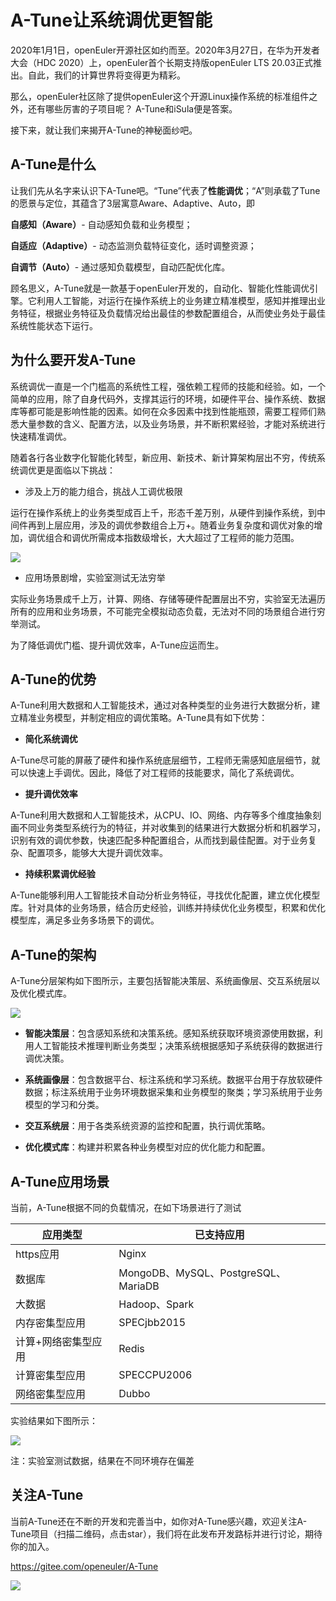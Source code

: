 # A-Tune让系统调优更智能

2020年1月1日，openEuler开源社区如约而至。2020年3月27日，在华为开发者大会（HDC 2020）上，openEuler首个长期支持版openEuler LTS 20.03正式推出。自此，我们的计算世界将变得更为精彩。

那么，openEuler社区除了提供openEuler这个开源Linux操作系统的标准组件之外，还有哪些厉害的子项目呢？ A-Tune和iSula便是答案。

接下来，就让我们来揭开A-Tune的神秘面纱吧。

## A-Tune是什么

让我们先从名字来认识下A-Tune吧。“Tune”代表了**性能调优**；“A”则承载了Tune的愿景与定位，其蕴含了3层寓意Aware、Adaptive、Auto，即

**自感知（Aware）**- 自动感知负载和业务模型；

**自适应（Adaptive）**- 动态监测负载特征变化，适时调整资源；

**自调节（Auto）**- 通过感知负载模型，自动匹配优化库。

顾名思义，A-Tune就是一款基于openEuler开发的，自动化、智能化性能调优引擎。它利用人工智能，对运行在操作系统上的业务建立精准模型，感知并推理出业务特征，根据业务特征及负载情况给出最佳的参数配置组合，从而使业务处于最佳系统性能状态下运行。

## 为什么要开发A-Tune

系统调优一直是一个门槛高的系统性工程，强依赖工程师的技能和经验。如，一个简单的应用，除了自身代码外，支撑其运行的环境，如硬件平台、操作系统、数据库等都可能是影响性能的因素。如何在众多因素中找到性能瓶颈，需要工程师们熟悉大量参数的含义、配置方法，以及业务场景，并不断积累经验，才能对系统进行快速精准调优。

随着各行各业数字化智能化转型，新应用、新技术、新计算架构层出不穷，传统系统调优更是面临以下挑战：

- 涉及上万的能力组合，挑战人工调优极限


运行在操作系统上的业务类型成百上千，形态千差万别，从硬件到操作系统，到中间件再到上层应用，涉及的调优参数组合上万+。随着业务复杂度和调优对象的增加，调优组合和调优所需成本指数级增长，大大超过了工程师的能力范围。

<img src="/zh/blog/shanshishi/2020-05-08-atune-tuning-smarter-01.png" >

- 应用场景剧增，实验室测试无法穷举

实际业务场景成千上万，计算、网络、存储等硬件配置层出不穷，实验室无法遍历所有的应用和业务场景，不可能完全模拟动态负载，无法对不同的场景组合进行穷举测试。

为了降低调优门槛、提升调优效率，A-Tune应运而生。

## A-Tune的优势

A-Tune利用大数据和人工智能技术，通过对各种类型的业务进行大数据分析，建立精准业务模型，并制定相应的调优策略。A-Tune具有如下优势：

- **简化系统调优**

A-Tune尽可能的屏蔽了硬件和操作系统底层细节，工程师无需感知底层细节，就可以快速上手调优。因此，降低了对工程师的技能要求，简化了系统调优。

- **提升调优效率**

A-Tune利用大数据和人工智能技术，从CPU、IO、网络、内存等多个维度抽象刻画不同业务类型系统行为的特征，并对收集到的结果进行大数据分析和机器学习，识别有效的调优参数，快速匹配多种配置组合，从而找到最佳配置。对于业务复杂、配置项多，能够大大提升调优效率。

- **持续积累调优经验** 

A-Tune能够利用人工智能技术自动分析业务特征，寻找优化配置，建立优化模型库。针对具体的业务场景，结合历史经验，训练并持续优化业务模型，积累和优化模型库，满足多业务多场景下的调优。

## A-Tune的架构

A-Tune分层架构如下图所示，主要包括智能决策层、系统画像层、交互系统层以及优化模式库。

<img src="/zh/blog/shanshishi/2020-05-08-atune-tuning-smarter-02.png" >

- **智能决策层**：包含感知系统和决策系统。感知系统获取环境资源使用数据，利用人工智能技术推理判断业务类型；决策系统根据感知子系统获得的数据进行调优决策。

- **系统画像层**：包含数据平台、标注系统和学习系统。数据平台用于存放软硬件数据；标注系统用于业务环境数据采集和业务模型的聚类；学习系统用于业务模型的学习和分类。

- **交互系统层**：用于各类系统资源的监控和配置，执行调优策略。

- **优化模式库**：构建并积累各种业务模型对应的优化能力和配置。

## A-Tune应用场景

当前，A-Tune根据不同的负载情况，在如下场景进行了测试

| **应用类型**        | **已支持应用**                      |
| ------------------- | ----------------------------------- |
| https应用           | Nginx                               |
| 数据库              | MongoDB、MySQL、PostgreSQL、MariaDB |
| 大数据              | Hadoop、Spark                       |
| 内存密集型应用      | SPECjbb2015                         |
| 计算+网络密集型应用 | Redis                               |
| 计算密集型应用      | SPECCPU2006                         |
| 网络密集型应用      | Dubbo                               |

实验结果如下图所示：

<img src="/zh/blog/shanshishi/2020-05-08-atune-tuning-smarter-03.png" >

注：实验室测试数据，结果在不同环境存在偏差

## 关注A-Tune

当前A-Tune还在不断的开发和完善当中，如你对A-Tune感兴趣，欢迎关注A-Tune项目（扫描二维码，点击star），我们将在此发布开发路标并进行讨论，期待你的加入。

https://gitee.com/openeuler/A-Tune

<img src="/zh/blog/shanshishi/2020-05-08-atune-tuning-smarter-04.png" >
